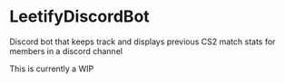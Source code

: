 # LeetifyDiscordBot
Discord bot that keeps track and displays previous CS2 match stats for members in a discord channel



This is currently a WIP
